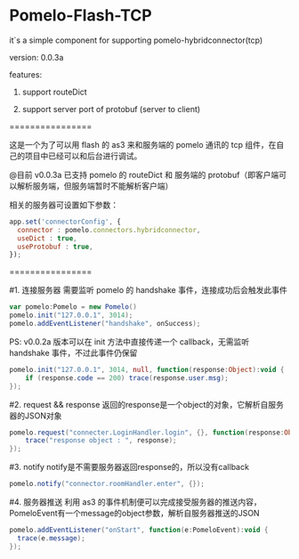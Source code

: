 Pomelo-Flash-TCP
================

it`s a simple component for supporting pomelo-hybridconnector(tcp)

version: 0.0.3a

features:

1. support routeDict

2. support server port of protobuf (server to client)


================


这是一个为了可以用 flash 的 as3 来和服务端的 pomelo 通讯的 tcp 组件，在自己的项目中已经可以和后台进行调试。

@目前 v0.0.3a 已支持 pomelo 的 routeDict 和 服务端的 protobuf（即客户端可以解析服务端，但服务端暂时不能解析客户端）

相关的服务器可设置如下参数：
```javascript
app.set('connectorConfig', {
  connector : pomelo.connectors.hybridconnector,
  useDict : true,
  useProtobuf : true,
});
```
  

================


#1. 连接服务器
需要监听 pomelo 的 handshake 事件，连接成功后会触发此事件
```actionscript
var pomelo:Pomelo = new Pomelo()
pomelo.init("127.0.0.1", 3014);
pomelo.addEventListener("handshake", onSuccess);
```

PS: v0.0.2a 版本可以在 init 方法中直接传递一个 callback，无需监听 handshake 事件，不过此事件仍保留
```actionscript
pomelo.init("127.0.0.1", 3014, null, function(response:Object):void {
    if (response.code == 200) trace(response.user.msg);
});
```


#2. request && response
返回的response是一个object的对象，它解析自服务器的JSON对象
```actionscript
pomelo.request("connecter.LoginHandler.login", {}, function(response:Object):void {
    trace("response object : ", response);
});
```


#3. notify
notify是不需要服务器返回response的，所以没有callback
```actionscript
pomelo.notify("connector.roomHandler.enter", {});
```


#4. 服务器推送
利用 as3 的事件机制便可以完成接受服务器的推送内容，PomeloEvent有一个message的object参数，解析自服务器推送的JSON
```actionscript
pomelo.addEventListener("onStart", function(e:PomeloEvent):void {
  trace(e.message);
});
```
